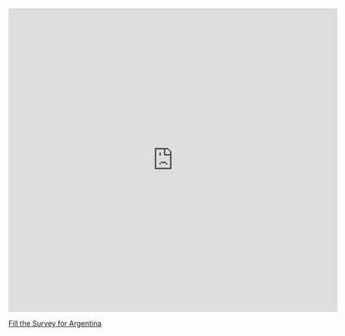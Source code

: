 

<iframe src="https://covid19.algolysis.com/grafana/d-solo/G_Aw4CrZk/coronasurveys?orgId=1&var-code=AU&var-country=Australia&from=1583350357211&to=1585942357211&panelId=10" width="650" height="600" frameborder="0"></iframe>

[Fill the Survey for Argentina](https://tinyurl.com/coronasurveysargentina)

